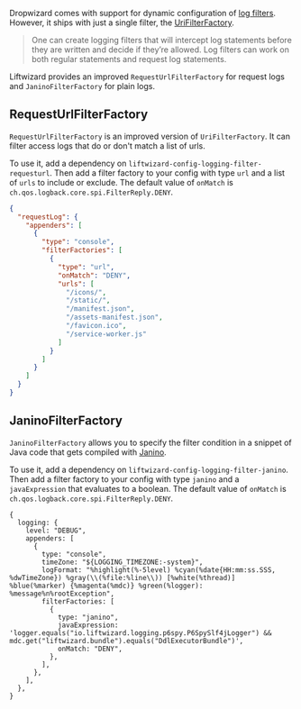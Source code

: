 Dropwizard comes with support for dynamic configuration of [log filters](https://www.dropwizard.io/en/latest/manual/core.html#logging-filters). However, it ships with just a single filter, the [UriFilterFactory](https://www.dropwizard.io/en/latest/manual/core.html#filtering-request-logs-for-a-specific-uri).

> One can create logging filters that will intercept log statements before they are written and decide if they’re allowed. Log filters can work on both regular statements and request log statements.

Liftwizard provides an improved `RequestUrlFilterFactory` for request logs and `JaninoFilterFactory` for plain logs.

## RequestUrlFilterFactory

`RequestUrlFilterFactory` is an improved version of `UriFilterFactory`. It can filter access logs that do or don't match a list of urls.

To use it, add a dependency on `liftwizard-config-logging-filter-requesturl`. Then add a filter factory to your config with type `url` and a list of `urls` to include or exclude. The default value of `onMatch` is `ch.qos.logback.core.spi.FilterReply.DENY`.

```json
{
  "requestLog": {
    "appenders": [
      {
        "type": "console",
        "filterFactories": [
          {
            "type": "url",
            "onMatch": "DENY",
            "urls": [
              "/icons/",
              "/static/",
              "/manifest.json",
              "/assets-manifest.json",
              "/favicon.ico",
              "/service-worker.js"
            ]
          }
        ]
      }
    ]
  }
}
```

## JaninoFilterFactory

`JaninoFilterFactory` allows you to specify the filter condition in a snippet of Java code that gets compiled with [Janino](https://janino-compiler.github.io/janino/).

To use it, add a dependency on `liftwizard-config-logging-filter-janino`. Then add a filter factory to your config with type `janino` and a `javaExpression` that evaluates to a boolean. The default value of `onMatch` is `ch.qos.logback.core.spi.FilterReply.DENY`.

```json5
{
  logging: {
    level: "DEBUG",
    appenders: [
      {
        type: "console",
        timeZone: "${LOGGING_TIMEZONE:-system}",
        logFormat: "%highlight(%-5level) %cyan(%date{HH:mm:ss.SSS, %dwTimeZone}) %gray(\\(%file:%line\\)) [%white(%thread)] %blue(%marker) {%magenta(%mdc)} %green(%logger): %message%n%rootException",
        filterFactories: [
          {
            type: "janino",
            javaExpression: 'logger.equals("io.liftwizard.logging.p6spy.P6SpySlf4jLogger") && mdc.get("liftwizard.bundle").equals("DdlExecutorBundle")',
            onMatch: "DENY",
          },
        ],
      },
    ],
  },
}
```
